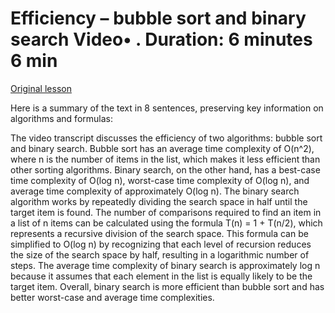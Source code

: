 # Efficiency – bubble sort and binary search Video• . Duration: 6 minutes 6 min

[Original lesson](https://www.coursera.org/learn/uol-fundamentals-of-computer-science/lecture/PrM5G/efficiency-bubble-sort-and-binary-search)

Here is a summary of the text in 8 sentences, preserving key information on algorithms and formulas:

The video transcript discusses the efficiency of two algorithms: bubble sort and binary search. Bubble sort has an average time complexity of O(n^2), where n is the number of items in the list, which makes it less efficient than other sorting algorithms. Binary search, on the other hand, has a best-case time complexity of O(log n), worst-case time complexity of O(log n), and average time complexity of approximately O(log n). The binary search algorithm works by repeatedly dividing the search space in half until the target item is found. The number of comparisons required to find an item in a list of n items can be calculated using the formula T(n) = 1 + T(n/2), which represents a recursive division of the search space. This formula can be simplified to O(log n) by recognizing that each level of recursion reduces the size of the search space by half, resulting in a logarithmic number of steps. The average time complexity of binary search is approximately log n because it assumes that each element in the list is equally likely to be the target item. Overall, binary search is more efficient than bubble sort and has better worst-case and average time complexities.

